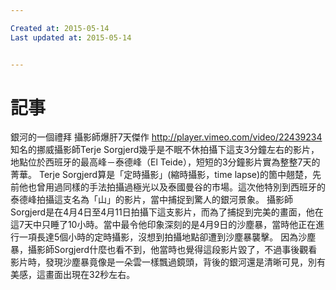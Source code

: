 ```yaml
---

Created at: 2015-05-14
Last updated at: 2015-05-14


---
```


# 記事


銀河的一個禮拜 攝影師爆肝7天傑作
http://player.vimeo.com/video/22439234
知名的挪威攝影師Terje Sorgjerd幾乎是不眠不休拍攝下這支3分鐘左右的影片，地點位於西班牙的最高峰－泰德峰（El
Teide），短短的3分鐘影片實為整整7天的菁華。
Terje Sorgjerd算是「定時攝影」(縮時攝影，time lapse)的箇中翹楚，先前他也曾用過同樣的手法拍攝過極光以及泰國曼谷的市場。這次他特別到西班牙的泰德峰拍攝這支名為「山」的影片，當中捕捉到驚人的銀河景象。
攝影師Sorgjerd是在4月4日至4月11日拍攝下這支影片，而為了捕捉到完美的畫面，他在這7天中只睡了10小時。當中最令他印象深刻的是4月9日的沙塵暴，當時他正在進行一項長達5個小時的定時攝影，沒想到拍攝地點卻遭到沙塵暴襲擊。
因為沙塵暴，攝影師Sorgjerd什麼也看不到，他當時也覺得這段影片毀了，不過事後觀看影片時，發現沙塵暴竟像是一朵雲一樣飄過鏡頭，背後的銀河還是清晰可見，別有美感，這畫面出現在32秒左右。

